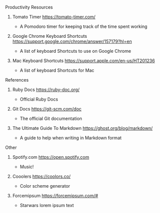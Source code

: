 Productivity Resources

1)  Tomato Timer
    https://tomato-timer.com/
      - A Pomodoro timer for keeping track of the time spent working

2) Google Chrome Keyboard Shortcuts  
   https://support.google.com/chrome/answer/157179?hl=en
    - A list of keyboard Shortcuts to use on Google Chrome

3) Mac Keyboard Shortcuts
   https://support.apple.com/en-us/HT201236
    - A list of keyboard Shortcuts for Mac


References

1) Ruby Docs
  https://ruby-doc.org/
    - Official Ruby Docs

2) Git Docs
   https://git-scm.com/doc
    - The official Git documentation

3) The Ultimate Guide To Markdown
   https://ghost.org/blog/markdown/
    - A guide to help when writing in Markdown format

Other

1) Spotify.com
   https://open.spotify.com
    - Music!

2) Cooolers
   https://coolors.co/
    - Color scheme generator

3) Forcemipsum
  https://forcemipsum.com/#
    - Starwars lorem ipsum text
